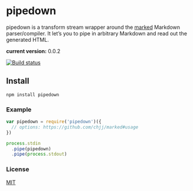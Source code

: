 # pipedown
pipedown is a transform stream wrapper around the [marked](https://github.com/chjj/marked) Markdown parser/compiler. It let’s you to pipe in arbitrary Markdown and read out the generated HTML.

**current version:** 0.0.2

[![Build status](https://travis-ci.org/michaelrhodes/pipedown.png?branch=master)](https://travis-ci.org/michaelrhodes/pipedown)

## Install
```
npm install pipedown
```

### Example
``` js
var pipedown = require('pipedown')({
  // options: https://github.com/chjj/marked#usage
})

process.stdin
  .pipe(pipedown)
  .pipe(process.stdout)
```

### License
[MIT](http://opensource.org/licenses/MIT)
